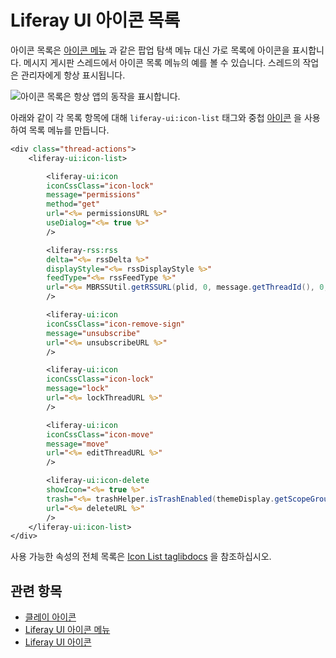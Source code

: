 # Liferay UI 아이콘 목록

아이콘 목록은 [아이콘 메뉴](https://help.liferay.com/hc/ko/articles/360029145151-Liferay-UI-Icon-Menus) 과 같은 팝업 탐색 메뉴 대신 가로 목록에 아이콘을 표시합니다. 메시지 게시판 스레드에서 아이콘 목록 메뉴의 예를 볼 수 있습니다. 스레드의 작업은 관리자에게 항상 표시됩니다.

![아이콘 목록은 항상 앱의 동작을 표시합니다.](./liferay-ui-icon-lists/images/01.png)

아래와 같이 각 목록 항목에 대해 `liferay-ui:icon-list` 태그와 중첩 [아이콘](https://help.liferay.com/hc/ko/articles/360028832232-Liferay-UI-Icons) 을 사용하여 목록 메뉴를 만듭니다.

```jsp
<div class="thread-actions">
    <liferay-ui:icon-list>

        <liferay-ui:icon
        iconCssClass="icon-lock"
        message="permissions"
        method="get"
        url="<%= permissionsURL %>"
        useDialog="<%= true %>"
        />

        <liferay-rss:rss
        delta="<%= rssDelta %>"
        displayStyle="<%= rssDisplayStyle %>"
        feedType="<%= rssFeedType %>"
        url="<%= MBRSSUtil.getRSSURL(plid, 0, message.getThreadId(), 0, themeDisplay) %>"
        />

        <liferay-ui:icon
        iconCssClass="icon-remove-sign"
        message="unsubscribe"
        url="<%= unsubscribeURL %>"
        />

        <liferay-ui:icon
        iconCssClass="icon-lock"
        message="lock"
        url="<%= lockThreadURL %>"
        />

        <liferay-ui:icon
        iconCssClass="icon-move"
        message="move"
        url="<%= editThreadURL %>"
        />

        <liferay-ui:icon-delete
        showIcon="<%= true %>"
        trash="<%= trashHelper.isTrashEnabled(themeDisplay.getScopeGroupId()) %>"
        url="<%= deleteURL %>"
        />
    </liferay-ui:icon-list>
</div>
```

사용 가능한 속성의 전체 목록은 [Icon List taglibdocs](https://help.liferay.com/hc/ko/articles/360029145131-Liferay-UI-Icon-Lists) 을 참조하십시오.

## 관련 항목

* [클레이 아이콘](../clay-tag-library/clay-icons.md)
* [Liferay UI 아이콘 메뉴](./liferay-ui-icon-menus.md)
* [Liferay UI 아이콘](./liferay-ui-icons.md)
